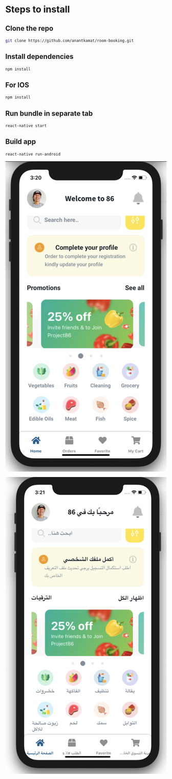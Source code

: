 # Steps to install

## Clone the repo
```bash
git clone https://github.com/anantkamat/room-booking.git
```
## Install dependencies
```bash
npm install
```

## For IOS
```bash
npm install
```
## Run bundle in separate tab
```bash
react-native start
```

## Build app
```bash
react-native run-android
```

![Screenshot](en.png)

![Screenshot](ar.png)